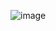 ![image](https://user-images.githubusercontent.com/68140682/156429318-197d39bb-0975-4b93-abaf-66b9b261fa9d.png)

